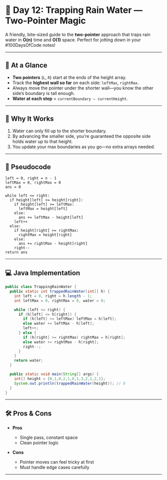 # 📘 Day 12: Trapping Rain Water — Two-Pointer Magic

A friendly, bite-sized guide to the **two-pointer** approach that traps rain water in **O(n)** time and **O(1)** space. Perfect for jotting down in your #100DaysOfCode notes!

---

## 🌟 At a Glance

* **Two pointers** (`L`, `R`) start at the ends of the height array.
* Track the **highest wall so far** on each side: `leftMax`, `rightMax`.
* Always move the pointer under the shorter wall—you know the other side’s boundary is tall enough.
* **Water at each step** = `currentBoundary – currentHeight`.

---

## 🤔 Why It Works

1. Water can only fill up to the shorter boundary.
2. By advancing the smaller side, you’re guaranteed the opposite side holds water up to that height.
3. You update your max boundaries as you go—no extra arrays needed.

---

## 📝 Pseudocode

```text
left = 0, right = n - 1
leftMax = 0, rightMax = 0
ans = 0

while left <= right:
  if height[left] <= height[right]:
    if height[left] >= leftMax:
      leftMax = height[left]
    else:
      ans += leftMax - height[left]
    left++
  else:
    if height[right] >= rightMax:
      rightMax = height[right]
    else:
      ans += rightMax - height[right]
    right--
return ans
```

---

## 💻 Java Implementation

```java
public class TrappingRainWater {
  public static int trappedRainWater(int[] h) {
    int left = 0, right = h.length - 1;
    int leftMax = 0, rightMax = 0, water = 0;

    while (left <= right) {
      if (h[left] <= h[right]) {
        if (h[left] >= leftMax) leftMax = h[left];
        else water += leftMax - h[left];
        left++;
      } else {
        if (h[right] >= rightMax) rightMax = h[right];
        else water += rightMax - h[right];
        right--;
      }
    }
    return water;
  }

  public static void main(String[] args) {
    int[] height = {0,1,0,2,1,0,1,3,2,1,2,1};
    System.out.println(trappedRainWater(height)); // 6
  }
}
```

---

## 🛠️ Pros & Cons

* **Pros**

  * Single pass, constant space
  * Clean pointer logic
* **Cons**

  * Pointer moves can feel tricky at first
  * Must handle edge cases carefully

---
